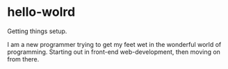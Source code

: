 # hello-wolrd

Getting things setup.

I am a new programmer trying to get my feet wet in the wonderful world of programming.  Starting out in front-end web-development, then moving on from there.
